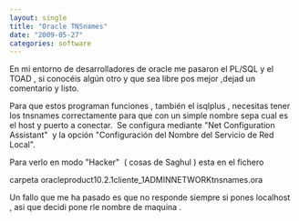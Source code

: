 ```yaml
---
layout: single
title: "Oracle TNSnames"
date: "2009-05-27"
categories: software
---
```


En mi entorno de desarrolladores de oracle me pasaron el PL/SQL y el TOAD , si conocéis algún otro y que sea libre pos mejor ,dejad un comentario y listo.

Para que estos programan funciones , también el isqlplus , necesitas tener los tnsnames correctamente para que con un simple nombre sepa cual es el host y puerto a conectar.  Se configura mediante "Net Configuration Assistant"  y la opción "Configuración del Nombre del Servicio de Red Local".

Para verlo en modo "Hacker"  ( cosas de Saghul ) esta en el fichero

carpeta oracleproduct10.2.1cliente\_1ADMINNETWORKtnsnames.ora

Un fallo que me ha pasado es que no responde siempre si pones localhost  , asi que decidi pone rle nombre de maquina .
